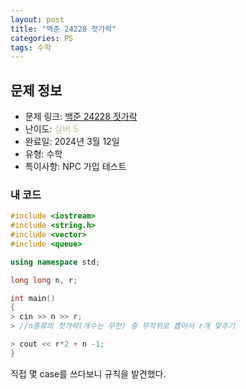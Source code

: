 ```yaml
---
layout: post
title: "백준 24228 젓가락"
categories: PS
tags: 수학
---
```


## 문제 정보
- 문제 링크: [백준 24228 젓가락](https://www.acmicpc.net/problem/24228)
- 난이도: <span style="color:#B5C78A">실버 5</span>
- 완료일: 2024년 3월 12일
- 유형: 수학
- 특이사항: NPC 가입 테스트

### 내 코드

```C++
#include <iostream>
#include <string.h>
#include <vector>
#include <queue>

using namespace std;

long long n, r;

int main()
{  
> cin >> n >> r;
> //n종류의 젓가락(개수는 무한) 중 무작위로 뽑아서 r개 맞추기

> cout << r*2 + n -1;
}
```

직접 몇 case를 쓰다보니 규칙을 발견했다.
